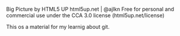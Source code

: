 Big Picture by HTML5 UP
html5up.net | @ajlkn
Free for personal and commercial use under the CCA 3.0 license (html5up.net/license)

This os a material for my learnig about git.
